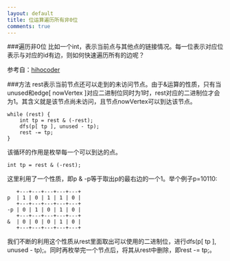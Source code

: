 ```yaml
---
layout: default
title: 位运算遍历所有非0位
comments: true
---
```


###遍历非0位
比如一个int，表示当前点与其他点的链接情况。每一位表示对应位表示与对应的id有边，则如何快速遍历所有的边呢？

参考自：[hihocoder](http://hihocoder.com/discuss/question/2192)

###方法
rest表示当前节点还可以走到的未访问节点。由于&运算的性质，只有当unused和edge[ nowVertex ]对应二进制位同时为1时，rest对应的二进制位才会为1。其含义就是该节点尚未访问，且节点nowVertex可以到达该节点。

```
while (rest) {
    int tp = rest & (-rest);
    dfs(p[ tp ], unused - tp);
    rest -= tp;
}
```

该循环的作用是枚举每一个可以到达的点。

```
int tp = rest & (-rest);
```

这里利用了一个性质，即p & -p等于取出p的最右边的一个1。举个例子p=10110:

```
   +---+---+---+---+---+
p  | 1 | 0 | 1 | 1 | 0 | 
   +---+---+---+---+---+
-p | 0 | 1 | 0 | 1 | 0 | 
   +---+---+---+---+---+
&  | 0 | 0 | 0 | 1 | 0 | 
   +---+---+---+---+---+
```

我们不断的利用这个性质从rest里面取出可以使用的二进制位，进行dfs(p[ tp ], unused - tp);。同时再枚举完一个节点后，将其从rest中删除，即rest -= tp;。
